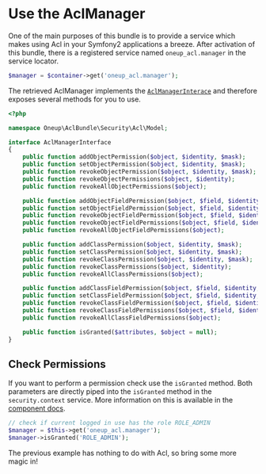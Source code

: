 # Use the AclManager

One of the main purposes of this bundle is to provide a service which makes using Acl in your Symfony2 applications a breeze.
After activation of this bundle, there is a registered service named `oneup_acl.manager` in the service locator.

```php
$manager = $container->get('oneup_acl.manager');
```

The retrieved AclManager implements the [`AclManagerInterace`](https://github.com/1up-lab/OneupAclBundle/blob/master/Security/Acl/Model/AclManagerInterface.php) and therefore exposes several methods for you to use.

```php
<?php

namespace Oneup\AclBundle\Security\Acl\Model;

interface AclManagerInterface
{
    public function addObjectPermission($object, $identity, $mask);
    public function setObjectPermission($object, $identity, $mask);
    public function revokeObjectPermission($object, $identity, $mask);
    public function revokeObjectPermissions($object, $identity);
    public function revokeAllObjectPermissions($object);

    public function addObjectFieldPermission($object, $field, $identity, $mask);
    public function setObjectFieldPermission($object, $field, $identity, $mask);
    public function revokeObjectFieldPermission($object, $field, $identity, $mask);
    public function revokeObjectFieldPermissions($object, $field, $identity);
    public function revokeAllObjectFieldPermissions($object);

    public function addClassPermission($object, $identity, $mask);
    public function setClassPermission($object, $identity, $mask);
    public function revokeClassPermission($object, $identity, $mask);
    public function revokeClassPermissions($object, $identity);
    public function revokeAllClassPermissions($object);

    public function addClassFieldPermission($object, $field, $identity, $mask);
    public function setClassFieldPermission($object, $field, $identity, $mask);
    public function revokeClassFieldPermission($object, $field, $identity, $mask);
    public function revokeClassFieldPermissions($object, $field, $identity);
    public function revokeAllClassFieldPermissions($object);

    public function isGranted($attributes, $object = null);
}
```

## Check Permissions

If you want to perform a permission check use the `isGranted` method. Both parameters are directly piped into the `isGranted` method in the `security.context` service. More information on this is available in the [component docs](http://symfony.com/doc/current/components/security/firewall.html).

```php
// check if current logged in use has the role ROLE_ADMIN
$manager = $this->get('oneup_acl.manager');
$manager->isGranted('ROLE_ADMIN');
```

The previous example has nothing to do with Acl, so bring some more magic in!